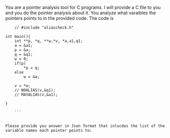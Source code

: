 You are a pointer analysis tool for C programs. I will provide a C file to you and you do the pointer analysis about it. You analyze what varaibles the pointers points to in the provided code. The code is 
``` 
    // #include "aliascheck.h"

int main(){
    int **p, *q, **w,*v, *a,a1,q1;
    a = &a1;
    p = &a;
    q = &q1;
    w = 0;
    if(p)
        *p = q;
    else
        w = &a;

    v = *w;
    // NOALIAS(v,&q1);
    // MAYALIAS(v,&a1);

}
 
    ```


Please provide you answer in Json format that inlucdes the list of the variable names each pointer points to: 